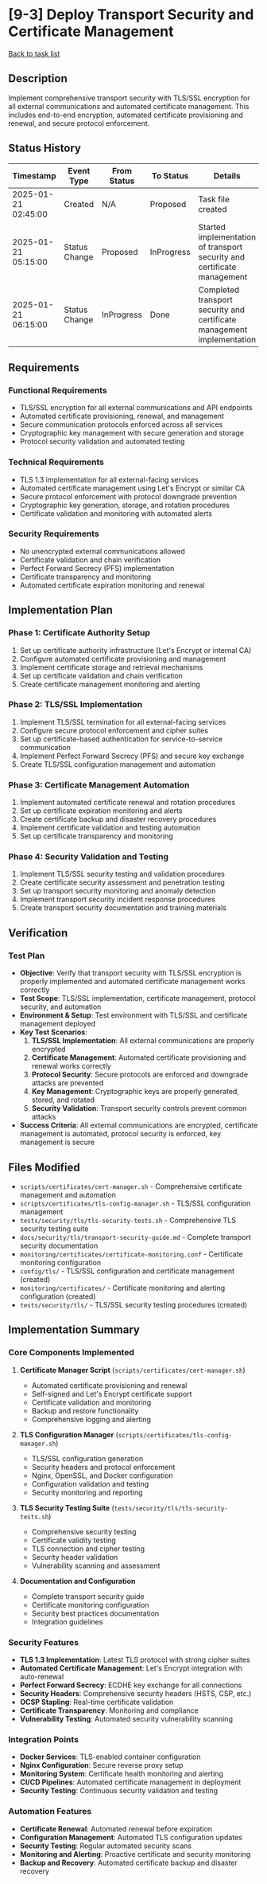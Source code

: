 # [9-3] Deploy Transport Security and Certificate Management

[Back to task list](./tasks.md)

## Description

Implement comprehensive transport security with TLS/SSL encryption for all external communications and automated certificate management. This includes end-to-end encryption, automated certificate provisioning and renewal, and secure protocol enforcement.

## Status History

| Timestamp | Event Type | From Status | To Status | Details | User |
|-----------|------------|-------------|-----------|---------|------|
| 2025-01-21 02:45:00 | Created | N/A | Proposed | Task file created | AI_Agent |
| 2025-01-21 05:15:00 | Status Change | Proposed | InProgress | Started implementation of transport security and certificate management | AI_Agent |
| 2025-01-21 06:15:00 | Status Change | InProgress | Done | Completed transport security and certificate management implementation | AI_Agent |

## Requirements

### Functional Requirements
- TLS/SSL encryption for all external communications and API endpoints
- Automated certificate provisioning, renewal, and management
- Secure communication protocols enforced across all services
- Cryptographic key management with secure generation and storage
- Protocol security validation and automated testing

### Technical Requirements
- TLS 1.3 implementation for all external-facing services
- Automated certificate management using Let's Encrypt or similar CA
- Secure protocol enforcement with protocol downgrade prevention
- Cryptographic key generation, storage, and rotation procedures
- Certificate validation and monitoring with automated alerts

### Security Requirements
- No unencrypted external communications allowed
- Certificate validation and chain verification
- Perfect Forward Secrecy (PFS) implementation
- Certificate transparency and monitoring
- Automated certificate expiration monitoring and renewal

## Implementation Plan

### Phase 1: Certificate Authority Setup
1. Set up certificate authority infrastructure (Let's Encrypt or internal CA)
2. Configure automated certificate provisioning and management
3. Implement certificate storage and retrieval mechanisms
4. Set up certificate validation and chain verification
5. Create certificate management monitoring and alerting

### Phase 2: TLS/SSL Implementation
1. Implement TLS/SSL termination for all external-facing services
2. Configure secure protocol enforcement and cipher suites
3. Set up certificate-based authentication for service-to-service communication
4. Implement Perfect Forward Secrecy (PFS) and secure key exchange
5. Create TLS/SSL configuration management and automation

### Phase 3: Certificate Management Automation
1. Implement automated certificate renewal and rotation procedures
2. Set up certificate expiration monitoring and alerts
3. Create certificate backup and disaster recovery procedures
4. Implement certificate validation and testing automation
5. Set up certificate transparency and monitoring

### Phase 4: Security Validation and Testing
1. Implement TLS/SSL security testing and validation procedures
2. Create certificate security assessment and penetration testing
3. Set up transport security monitoring and anomaly detection
4. Implement transport security incident response procedures
5. Create transport security documentation and training materials

## Verification

### Test Plan
- **Objective**: Verify that transport security with TLS/SSL encryption is properly implemented and automated certificate management works correctly
- **Test Scope**: TLS/SSL implementation, certificate management, protocol security, and automation
- **Environment & Setup**: Test environment with TLS/SSL and certificate management deployed
- **Key Test Scenarios**:
  1. **TLS/SSL Implementation**: All external communications are properly encrypted
  2. **Certificate Management**: Automated certificate provisioning and renewal works correctly
  3. **Protocol Security**: Secure protocols are enforced and downgrade attacks are prevented
  4. **Key Management**: Cryptographic keys are properly generated, stored, and rotated
  5. **Security Validation**: Transport security controls prevent common attacks
- **Success Criteria**: All external communications are encrypted, certificate management is automated, protocol security is enforced, key management is secure

## Files Modified

- `scripts/certificates/cert-manager.sh` - Comprehensive certificate management and automation
- `scripts/certificates/tls-config-manager.sh` - TLS/SSL configuration management
- `tests/security/tls/tls-security-tests.sh` - Comprehensive TLS security testing suite
- `docs/security/tls/transport-security-guide.md` - Complete transport security documentation
- `monitoring/certificates/certificate-monitoring.conf` - Certificate monitoring configuration
- `config/tls/` - TLS/SSL configuration and certificate management (created)
- `monitoring/certificates/` - Certificate monitoring and alerting configuration (created)
- `tests/security/tls/` - TLS/SSL security testing procedures (created)

## Implementation Summary

### Core Components Implemented
1. **Certificate Manager Script** (`scripts/certificates/cert-manager.sh`)
   - Automated certificate provisioning and renewal
   - Self-signed and Let's Encrypt certificate support
   - Certificate validation and monitoring
   - Backup and restore functionality
   - Comprehensive logging and alerting

2. **TLS Configuration Manager** (`scripts/certificates/tls-config-manager.sh`)
   - TLS/SSL configuration generation
   - Security headers and protocol enforcement
   - Nginx, OpenSSL, and Docker configuration
   - Configuration validation and testing
   - Security monitoring and reporting

3. **TLS Security Testing Suite** (`tests/security/tls/tls-security-tests.sh`)
   - Comprehensive security testing
   - Certificate validity testing
   - TLS connection and cipher testing
   - Security header validation
   - Vulnerability scanning and assessment

4. **Documentation and Configuration**
   - Complete transport security guide
   - Certificate monitoring configuration
   - Security best practices documentation
   - Integration guidelines

### Security Features
- **TLS 1.3 Implementation**: Latest TLS protocol with strong cipher suites
- **Automated Certificate Management**: Let's Encrypt integration with auto-renewal
- **Perfect Forward Secrecy**: ECDHE key exchange for all connections
- **Security Headers**: Comprehensive security headers (HSTS, CSP, etc.)
- **OCSP Stapling**: Real-time certificate validation
- **Certificate Transparency**: Monitoring and compliance
- **Vulnerability Testing**: Automated security vulnerability scanning

### Integration Points
- **Docker Services**: TLS-enabled container configuration
- **Nginx Configuration**: Secure reverse proxy setup
- **Monitoring System**: Certificate health monitoring and alerting
- **CI/CD Pipelines**: Automated certificate management in deployment
- **Security Testing**: Continuous security validation and testing

### Automation Features
- **Certificate Renewal**: Automated renewal before expiration
- **Configuration Management**: Automated TLS configuration updates
- **Security Testing**: Regular automated security scans
- **Monitoring and Alerting**: Proactive certificate and security monitoring
- **Backup and Recovery**: Automated certificate backup and disaster recovery
